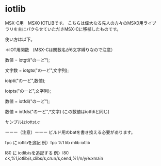 # iotlib
MSX-C用　MSX0 IOTLIBです。
こちらは偉大なる先人の方々のMSX0用ライブラリを主にパクらせていただきMSX-Cに移植したものです。

使い方は以下。

＊IOT用関数 （MSX-Cは関数名が6文字縛りなので注意）

数値 = iotgti("のーど");

文字数 = iotgts("のーど",文字列);
  
iotpti("のーど",数値);

iotpts("のーど",文字列);

数値 = iotfdi("のーど");

数値 = iotfds("のーど",*文字)
(この数値はiotfdiと同じ)

サンプルはiottst.c

ーーー（注意）ーーー
ビルド用のbatを書き換える必要があります。

fpc に iotlibを追記
例）fpc %1 lib mlib iotlib

l80 に iotlib/sを追記する
例）l80 ck,%1,iotlib/s,clibs/s,crun/s,cend,%1/n/y/e:xmain




